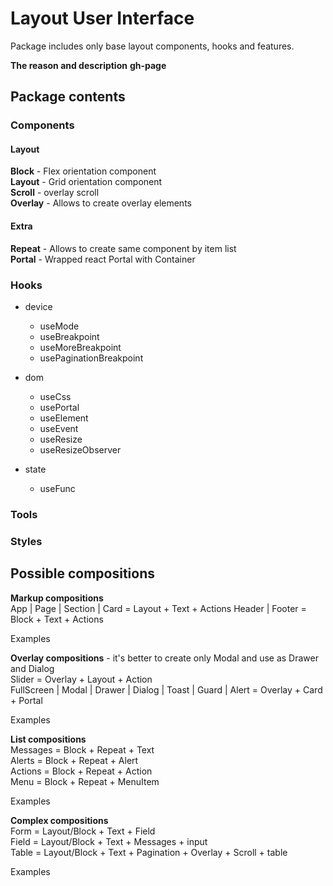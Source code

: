 # Layout User Interface

Package includes only base layout components, hooks and features.

__The reason and description__
__gh-page__


## Package contents
### Components
#### Layout
__Block__ - Flex orientation component  
__Layout__ - Grid orientation component  
__Scroll__ - overlay scroll  
__Overlay__ - Allows to create overlay elements  

#### Extra
__Repeat__ - Allows to create same component by item list  
__Portal__ - Wrapped react Portal with Container

### Hooks

- device  
	- useMode  
	- useBreakpoint  
	- useMoreBreakpoint  
	- usePaginationBreakpoint  

- dom  
	- useCss  
	- usePortal  
	- useElement  
	- useEvent  
	- useResize  
	- useResizeObserver  

- state  
	- useFunc  

### Tools

### Styles

## Possible compositions
__Markup compositions__  
App | Page | Section | Card = Layout + Text + Actions
Header | Footer = Block + Text + Actions

Examples

__Overlay compositions__ - it's better to create only Modal and use as Drawer and Dialog  
Slider = Overlay + Layout + Action  
FullScreen | Modal | Drawer | Dialog | Toast | Guard | Alert = Overlay + Card + Portal  

Examples

__List compositions__  
Messages = Block + Repeat + Text  
Alerts = Block + Repeat + Alert  
Actions = Block + Repeat + Action  
Menu = Block + Repeat + MenuItem

Examples

__Complex compositions__  
Form = Layout/Block + Text + Field  
Field = Layout/Block + Text + Messages + input  
Table = Layout/Block + Text + Pagination + Overlay + Scroll + table  

Examples
